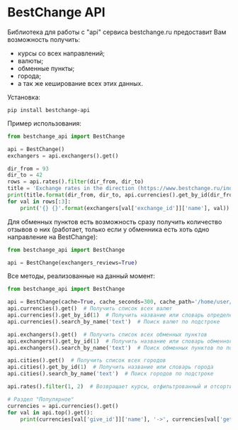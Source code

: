 # BestChange API

Библиотека для работы с "api" сервиса bestchange.ru предоставит Вам возможность получить:

* курсы со всех направлений;
* валюты;
* обменные пункты;
* города;
* а так же кеширование всех этих данных.

Установка:

```console
pip install bestchange-api
```

Пример использования:

```python
from bestchange_api import BestChange

api = BestChange()
exchangers = api.exchangers().get()

dir_from = 93
dir_to = 42
rows = api.rates().filter(dir_from, dir_to)
title = 'Exchange rates in the direction (https://www.bestchange.ru/index.php?from={}&to={}) {} : {}'
print(title.format(dir_from, dir_to, api.currencies().get_by_id(dir_from), api.currencies().get_by_id(dir_to)))
for val in rows[:3]:
    print('{} {}'.format(exchangers[val['exchange_id']]['name'], val))

```

Для обменных пунктов есть возможность сразу получить количество отзывов о них (работает, только если у обменника есть
хоть одно направление на BestChange):

```python
from bestchange_api import BestChange

api = BestChange(exchangers_reviews=True)
```

Все методы, реализованные на данный момент:

```python
from bestchange_api import BestChange

api = BestChange(cache=True, cache_seconds=300, cache_path='/home/user/tmp/')
api.currencies().get()  # Получить список всех валют
api.currencies().get_by_id(1)  # Получить название или словарь определенной валюты
api.currencies().search_by_name('text')  # Поиск валют по подстроке

api.exchangers().get()  # Получить список всех обменных пунктов
api.exchangers().get_by_id(1)  # Получить название или словарь обменного пункта
api.exchangers().search_by_name('text')  # Поиск обменных пунктов по подстроке

api.cities().get()  # Получить список всех городов
api.cities().get_by_id(1)  # Получить название или словарь города
api.cities().search_by_name('text')  # Поиск городов по подстроке

api.rates().filter(1, 2)  # Возвращает курсы, отфильтрованный и отсортированных по направлению 

# Раздел "Популярное"
currencies = api.currencies().get()
for val in api.top().get():
    print(currencies[val['give_id']]['name'], '->', currencies[val['get_id']]['name'], ':', round(val['perc'], 2))
```
